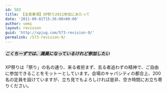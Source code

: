 ```yaml
---
id: 583
title: 【注意事項】XP祭り2011参加にあたって
date: '2011-09-01T15:36:00+00:00'
author: semi
layout: revision
guid: 'http://xpjug.com/573-revision-9/'
permalink: /573-revision-9/
---
```


##### <font style="background-color:#dcdddd">こくちーずでは、満員になっているけれど参加したい</font>

XP祭りは「祭り」の名の通り、来る者拒まず、去る者追わずの精神で、ご自由に参加できることをモットーとしています。会場のキャパシティの都合上、200名の定員を設けていますが、立ち見でもよろしければ是非、空き時間にお立ち寄りください。